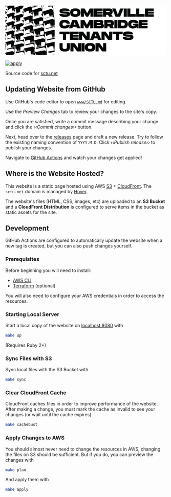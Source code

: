 <img alt="sctu" src="./www/logo.jpg"/><br/>

[![apply](https://img.shields.io/github/workflow/status/somerville-cambridge-tenants-union/sctu.net/apply?label=apply&logo=github&style=flat-square)](https://github.com/somerville-cambridge-tenants-union/sctu.net/actions)

Source code for [sctu.net](https://www.sctu.net)

## Updating Website from GitHub

Use GitHub's code editor to open [`www/SCTU.md`](https://github.com/somerville-cambridge-tenants-union/sctu.net/edit/master/www/SCTU.md) for editing.

Use the _Preview Changes_ tab to review your changes to the site's copy.

Once you are satisfied, write a commit message describing your change and click the _‹‹Commit changes››_ button.

Next, head over to the [releases](https://github.com/somerville-cambridge-tenants-union/sctu.net/releases) page and draft a new release. Try to follow the existing naming convention of `YYYY.M.D`. Click _‹‹Publish release››_ to publish your changes.

Navigate to [GitHub Actions](https://github.com/somerville-cambridge-tenants-union/sctu.net/actions) and watch your changes get applied!

## Where is the Website Hosted?

This website is a static page hosted using AWS [S3](https://aws.amazon.com/s3/) + [CloudFront](https://aws.amazon.com/cloudfront/). The `sctu.net` domain is managed by [Hover](https://www.hover.com).

The website's files (HTML, CSS, images, etc) are uploaded to an **S3 Bucket** and a **CloudFront Distribution** is configured to serve items in the bucket as static assets for the site.

## Development

GitHub Actions are configured to automatically update the website when a new tag is created, but you can also push changes yourself.

### Prerequisites

Before beginning you will need to install:
- [AWS CLI](https://aws.amazon.com/cli/)
- [Terraform](https://www.terraform.io/downloads.html) (optional)

You will also need to configure your AWS credentials in order to access the resources.

### Starting Local Server

Start a local copy of the website on [localhost:8080](http://localhost:8080/) with

```bash
make up
```

(Requires Ruby 2+)

### Sync Files with S3

Sync local files with the S3 Bucket with

```bash
make sync
```

### Clear CloudFront Cache

CloudFront caches files in order to improve performance of the website. After making a change, you must mark the cache as invalid to see your changes (or wait until the cache expires).

```bash
make cachebust
```

### Apply Changes to AWS

You should almost never need to change the resources in AWS, changing the files on S3 should be sufficient. But if you do, you can preview the changes with

```bash
make plan
```

And apply them with

```bash
make apply
```
